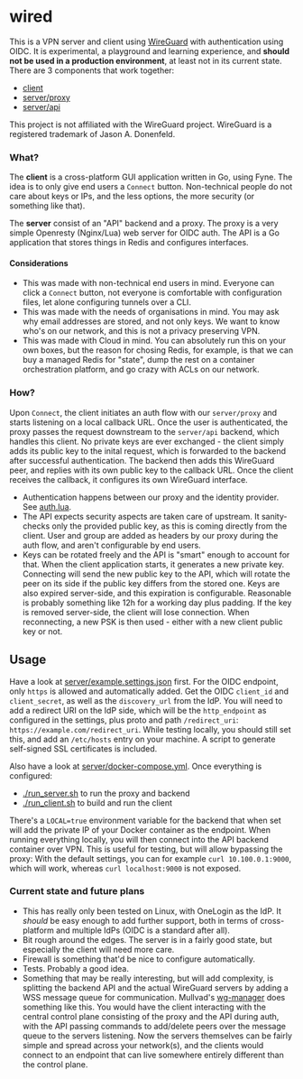 # wired

This is a VPN server and client using [WireGuard](https://www.wireguard.com) with authentication using OIDC. It is experimental, a playground and learning experience, and **should not be used in a production environment**, at least not in its current state. There are 3 components that work together:

- [client](./client)
- [server/proxy](./server/proxy)
- [server/api](./server/api)

This project is not affiliated with the WireGuard project. WireGuard is a registered trademark of Jason A. Donenfeld.

### What?

The **client** is a cross-platform GUI application written in Go, using Fyne. The idea is to only give end users a `Connect` button. Non-technical people do not care about keys or IPs, and the less options, the more security (or something like that).

The **server** consist of an "API" backend and a proxy. The proxy is a very simple Openresty (Nginx/Lua) web server for OIDC auth. The API is a Go application that stores things in Redis and configures interfaces.

#### Considerations

- This was made with non-technical end users in mind. Everyone can click a `Connect` button, not everyone is comfortable with configuration files, let alone configuring tunnels over a CLI.
- This was made with the needs of organisations in mind. You may ask why email addresses are stored, and not only keys. We want to know who's on our network, and this is not a privacy preserving VPN.
- This was made with Cloud in mind. You can absolutely run this on your own boxes, but the reason for chosing Redis, for example, is that we can buy a managed Redis for "state", dump the rest on a container orchestration platform, and go crazy with ACLs on our network.

### How?

Upon `Connect`, the client initiates an auth flow with our `server/proxy` and starts listening on a local callback URL. Once the user is authenticated, the proxy passes the request downstream to the `server/api` backend, which handles this client. No private keys are ever exchanged - the client simply adds its public key to the inital request, which is forwarded to the backend after successful authentication. The backend then adds this WireGuard peer, and replies with its own public key to the callback URL. Once the client receives the callback, it configures its own WireGuard interface.

- Authentication happens between our proxy and the identity provider. See [auth.lua](./server/proxy/auth.lua).
- The API expects security aspects are taken care of upstream. It sanity-checks only the provided public key, as this is coming directly from the client. User and group are added as headers by our proxy during the auth flow, and aren't configurable by end users.
- Keys can be rotated freely and the API is "smart" enough to account for that. When the client application starts, it generates a new private key. Connecting will send the new public key to the API, which will rotate the peer on its side if the public key differs from the stored one. Keys are also expired server-side, and this expiration is configurable. Reasonable is probably something like 12h for a working day plus padding. If the key is removed server-side, the client will lose connection. When reconnecting, a new PSK is then used - either with a new client public key or not.

## Usage

Have a look at [server/example.settings.json](./server/example.settings.json) first. For the OIDC endpoint, only `https` is allowed and automatically added. Get the OIDC `client_id` and `client_secret`, as well as the `discovery_url` from the IdP. You will need to add a redirect URI on the IdP side, which will be the `http_endpoint`  as configured in the settings, plus proto and path `/redirect_uri`: `https://example.com/redirect_uri`. While testing locally, you should still set this, and add an `/etc/hosts` entry on your machine. A script to generate self-signed SSL certificates is included.

Also have a look at [server/docker-compose.yml](./server/docker-compose.yml). Once everything is configured:

- [./run_server.sh](./run_server.sh) to run the proxy and backend
- [./run_client.sh](./run_client.sh) to build and run the client

There's a `LOCAL=true` environment variable for the backend that when set will add the private IP of your Docker container as the endpoint. When running everything locally, you will then connect into the API backend container over VPN. This is useful for testing, but will allow bypassing the proxy: With the default settings, you can for example `curl 10.100.0.1:9000`, which will work, whereas `curl localhost:9000` is not exposed.

### Current state and future plans
- This has really only been tested on Linux, with OneLogin as the IdP. It *should* be easy enough to add further support, both in terms of cross-platform and multiple IdPs (OIDC is a standard after all).
- Bit rough around the edges. The server is in a fairly good state, but especially the client will need more care.
- Firewall is something that'd be nice to configure automatically.
- Tests. Probably a good idea.
- Something that may be really interesting, but will add complexity, is splitting the backend API and the actual WireGuard servers by adding a WSS message queue for communication. Mullvad's [wg-manager](https://github.com/mullvad/wg-manager) does something like this. You would have the client interacting with the central control plane consisting of the proxy and the API during auth, with the API passing commands to add/delete peers over the message queue to the servers listening. Now the servers themselves can be fairly simple and spread across your network(s), and the clients would connect to an endpoint that can live somewhere entirely different than the control plane.

